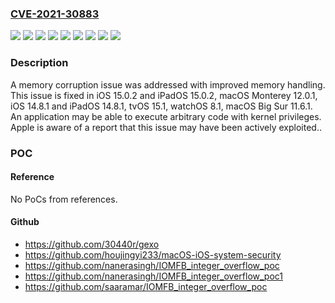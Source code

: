 ### [CVE-2021-30883](https://cve.mitre.org/cgi-bin/cvename.cgi?name=CVE-2021-30883)
![](https://img.shields.io/static/v1?label=Product&message=iOS%20and%20iPadOS&color=blue)
![](https://img.shields.io/static/v1?label=Product&message=macOS&color=blue)
![](https://img.shields.io/static/v1?label=Version&message=%3C%2011.6%20&color=brighgreen)
![](https://img.shields.io/static/v1?label=Version&message=%3C%2012.0%20&color=brighgreen)
![](https://img.shields.io/static/v1?label=Version&message=%3C%2014.8%20&color=brighgreen)
![](https://img.shields.io/static/v1?label=Version&message=%3C%2015.0%20&color=brighgreen)
![](https://img.shields.io/static/v1?label=Version&message=%3C%2015.1%20&color=brighgreen)
![](https://img.shields.io/static/v1?label=Version&message=%3C%208.1%20&color=brighgreen)
![](https://img.shields.io/static/v1?label=Vulnerability&message=An%20application%20may%20be%20able%20to%20execute%20arbitrary%20code%20with%20kernel%20privileges.%20Apple%20is%20aware%20of%20a%20report%20that%20this%20issue%20may%20have%20been%20actively%20exploited.&color=brighgreen)

### Description

A memory corruption issue was addressed with improved memory handling. This issue is fixed in iOS 15.0.2 and iPadOS 15.0.2, macOS Monterey 12.0.1, iOS 14.8.1 and iPadOS 14.8.1, tvOS 15.1, watchOS 8.1, macOS Big Sur 11.6.1. An application may be able to execute arbitrary code with kernel privileges. Apple is aware of a report that this issue may have been actively exploited..

### POC

#### Reference
No PoCs from references.

#### Github
- https://github.com/30440r/gexo
- https://github.com/houjingyi233/macOS-iOS-system-security
- https://github.com/nanerasingh/IOMFB_integer_overflow_poc
- https://github.com/nanerasingh/IOMFB_integer_overflow_poc1
- https://github.com/saaramar/IOMFB_integer_overflow_poc

